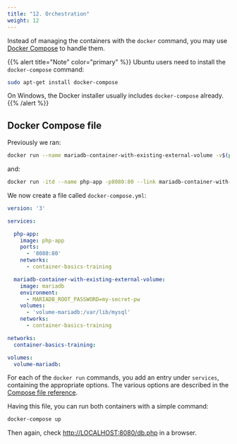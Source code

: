 ```yaml
---
title: "12. Orchestration"
weight: 12
---
```


Instead of managing the containers with the `docker` command, you may use [Docker Compose](https://docs.docker.com/compose/) to handle them.

{{% alert title="Note" color="primary" %}}
Ubuntu users need to install the `docker-compose` command:

```bash
sudo apt-get install docker-compose
```

On Windows, the Docker installer usually includes `docker-compose` already.
{{% /alert %}}


## Docker Compose file

Previously we ran:

```bash
docker run --name mariadb-container-with-existing-external-volume -v$(pwd)/datastore-mysql:/var/lib/mysql -it -e MARIADB_ROOT_PASSWORD=my-secret-pw -d mariadb
```

and:

```bash
docker run -itd --name php-app -p8080:80 --link mariadb-container-with-existing-external-volume php-app
```

We now create a file called `docker-compose.yml`:

```yaml
version: '3'

services:

  php-app:
    image: php-app
    ports:
      - '8080:80'
    networks:
      - container-basics-training

  mariadb-container-with-existing-external-volume:
    image: mariadb
    environment:
      - MARIADB_ROOT_PASSWORD=my-secret-pw
    volumes:
      - 'volume-mariadb:/var/lib/mysql'
    networks:
      - container-basics-training

networks:
  container-basics-training:

volumes:
  volume-mariadb:
```

For each of the `docker run` commands, you add an entry under `services`, containing the appropriate options. The various options are described in the [Compose file reference](https://docs.docker.com/compose/compose-file/).

Having this file, you can run both containers with a simple command:

```bash
docker-compose up
```

Then again, check <http://LOCALHOST:8080/db.php> in a browser.
